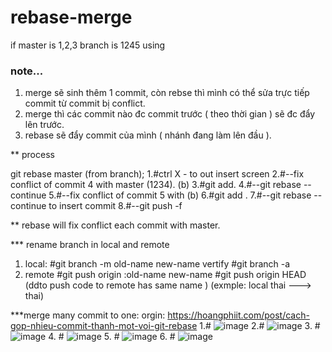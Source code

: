 # rebase-merge
if master is 1,2,3
branch is 1245
using
### note...
1. merge sẽ sinh thêm 1 commit, còn rebse thì mình có thể sửa trực tiếp commit từ commit bị conflict.
2. merge thì các commit nào đc commit trước ( theo thời gian ) sẽ đc đẩy lên trước.
3. rebase sẽ đẩy commit của mình ( nhánh đang làm lên đầu ).

** process

git rebase master (from branch);
1.#ctrl X - to out insert screen
2.#--fix conflict of commit 4 with master (1234). (b)
3.#git add.
4.#--git rebase -- continue
5.#--fix conflict of commit 5 with (b)
6.#git add .
7.#--git rebase --continue to insert commit
8.#--git push -f

** rebase will fix conflict each commit with master.

*** rename branch in local and remote
1. local:
#git branch -m old-name new-name
vertify 
#git branch -a 
2. remote
#git push origin :old-name new-name
#git push origin HEAD (ddto push code to remote has same name ) (exmple: local thai ---> thai)

***merge many commit to one: orgin: https://hoangphiit.com/post/cach-gop-nhieu-commit-thanh-mot-voi-git-rebase
1.#
![image](https://user-images.githubusercontent.com/72178224/190999109-3d7ebb4d-dea7-4e46-acf0-a2fa063e5015.png)
2.#
![image](https://user-images.githubusercontent.com/72178224/190998227-1a19cff5-1466-4446-8c4c-e004e4a54252.png)
3. #
![image](https://user-images.githubusercontent.com/72178224/190998334-62ce9121-25c3-46c5-af4c-68a116efac55.png)
4. #
![image](https://user-images.githubusercontent.com/72178224/190998663-355e2b97-23c3-4ee1-8e71-a25722bab593.png)
5. #
![image](https://user-images.githubusercontent.com/72178224/190998574-efa5a8e3-7443-4b40-bee6-b811ba7f113e.png)
6. #
![image](https://user-images.githubusercontent.com/72178224/190998815-152ba40b-41f2-4b37-a3d8-226464f26adf.png)

